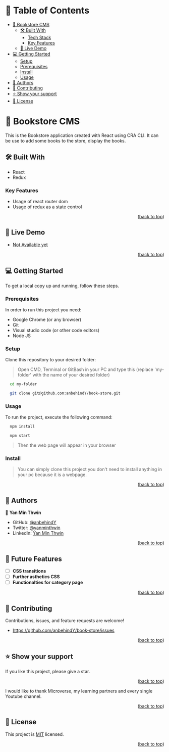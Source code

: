 <a name="readme-top"></a>

<div align="center">
  <br/>
</div>

<!-- TABLE OF CONTENTS -->

# 📗 Table of Contents

- [📖 Bookstore CMS](#about-project)
  - [🛠 Built With](#built-with)
    - [Tech Stack](#tech-stack)
    - [Key Features](#key-features)
  - [🚀 Live Demo](#live-demo)
- [💻 Getting Started](#getting-started)
  - [Setup](#setup)
  - [Prerequisites](#prerequisites)
  - [Install](#install)
  - [Usage](#usage)
- [👥 Authors](#authors)
- [🤝 Contributing](#contributing)
- [⭐️ Show your support](#support)
- [📝 License](#license)

<!-- PROJECT DESCRIPTION -->

# 📖 Bookstore CMS <a name="about-project"></a>

This is the Bookstore application created with React using CRA CLI. It can be use to add some books to the store, display the books.


## 🛠 Built With <a name="built-with"></a>

- React
- Redux

<!-- Features -->

  ### Key Features <a name="key-features"></a>

  - Usage of react router dom
  - Usage of redux as a state control


<p align="right">(<a href="#readme-top">back to top</a>)</p>


## 🚀 Live Demo <a name="live-demo">
  
  - [Not Available yet](#)
  
  
<p align="right">(<a href="#readme-top">back to top</a>)</p>
  
  
<!-- GETTING STARTED -->

## 💻 Getting Started <a name="getting-started"></a>

To get a local copy up and running, follow these steps.

### Prerequisites

In order to run this project you need:

 - Google Chrome (or any browser)
 - Git
 - Visual studio code (or other code editors)
 - Node JS


### Setup

Clone this repository to your desired folder:

> Open CMD, Terminal or GitBash in your PC and type this (replace 'my-folder' with the name of your desired folder)

```sh
  cd my-folder
```
```sh
  git clone git@github.com:anbehindY/book-store.git
```


### Usage

To run the project, execute the following command:

```sh
  npm install
```
```sh
  npm start
```
> Then the web page will appear in your browser

### Install

> You can simply clone this project you don't need to install anything in your pc because it is a webpage.

<p align="right">(<a href="#readme-top">back to top</a>)</p>


<!-- AUTHORS -->

##  <a name="authors">👥 Authors</a>

👤 **Yan Min Thwin**

- GitHub: [@anbehindY](https://github.com/anbehindY)
- Twitter: [@yanminthwin](https://twitter.com/yanminthwin)
- LinkedIn: [Yan Min Thwin](https://www.linkedin.com/in/yan-min-thwin-192862215)


<p align="right">(<a href="#readme-top">back to top</a>)</p>

<!-- FUTURE FEATURES -->

## 🔭 Future Features <a name="future-features"></a>

- [ ] **CSS transitions**
- [ ] **Further asthetics CSS**
- [ ] **Functionalties for category page**

<p align="right">(<a href="#readme-top">back to top</a>)</p>

<!-- CONTRIBUTING -->

## 🤝 Contributing <a name="contributing"></a>

Contributions, issues, and feature requests are welcome!

- https://github.com/anbehindY/book-store/issues

<p align="right">(<a href="#readme-top">back to top</a>)</p>

<!-- SUPPORT -->

## ⭐️ Show your support <a name="support"></a>

If you like this project, please give a star.

<p align="right">(<a href="#readme-top">back to top</a>)</p>

<!-- ACKNOWLEDGEMENTS -->

I would like to thank Microverse, my learning partners and every single Youtube channel.

<p align="right">(<a href="#readme-top">back to top</a>)</p>

<!-- LICENSE -->

## 📝 License <a name="license"></a>

This project is [MIT](./LICENSE) licensed.

<p align="right">(<a href="#readme-top">back to top</a>)</p>
